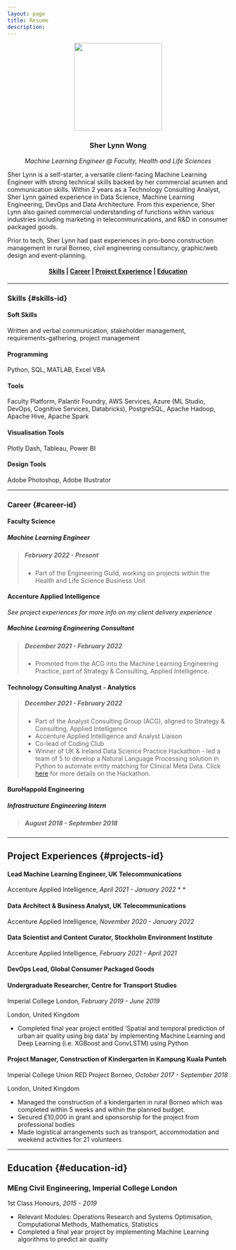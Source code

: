 ```yaml
---
layout: page
title: Resume
description:
---
```


<p align="center">
<img src="../assets/logo/profile.png" width="200">
</p>

### <center>Sher Lynn Wong</center>
*<center>Machine Learning Engineer @ Faculty, Health and Life Sciences</center>*

Sher Lynn is a self-starter, a versatile client-facing Machine Learning Engineer with strong technical skills backed by her commercial acumen and communication skills. Within 2 years as a Technology Consulting Analyst, Sher Lynn gained experience in Data Science, Machine Learning Engineering, DevOps and Data Architecture. From this experience, Sher Lynn also gained commercial understanding of functions within various industries including marketing in telecommunications, and R&D in consumer packaged goods.

Prior to tech, Sher Lynn had past experiences in pro-bono construction management in rural Borneo, civil engineering consultancy, graphic/web design and event-planning.

#### <center> <a href="#skills-id">Skills</a> | <a href="#career-id">Career</a> | <a href="#projects-id">Project Experience</a> | <a href="#education-id">Education</a> </center>

* * *

### Skills {#skills-id}

#### Soft Skills
Written and verbal communication, stakeholder management, requirements-gathering, project management

#### Programming
Python, SQL, MATLAB, Excel VBA

#### Tools
Faculty Platform, Palantir Foundry, AWS Services, Azure (ML Studio, DevOps, Cognitive Services, Databricks), PostgreSQL, Apache Hadoop, Apache Hive, Apache Spark

#### Visualisation Tools
Plotly Dash, Tableau, Power BI

#### Design Tools
Adobe Photoshop, Adobe Illustrator

* * *

### Career {#career-id}

#### Faculty Science

##### Machine Learning Engineer

> ##### *February 2022 - Present*
>  * Part of the Engineering Guild, working on projects within the Health and Life Science Business Unit

#### Accenture Applied Intelligence

*See project experiences for more info on my client delivery experience*

##### Machine Learning Engineering Consultant
>
>  ##### *December 2021 - February 2022*
>
>  * Promoted from the ACG into the Machine Learning Engineering Practice, part of Strategy & Consulting, Applied Intelligence.

#### Technology Consulting Analyst - Analytics

>  ##### *December 2021 - February 2022*
>
>  * Part of the Analyst Consulting Group (ACG), aligned to Strategy & Consulting, Applied Intelligence
>  * Accenture Applied Intelligence and Analyst Liaison
>  * Co-lead of Coding Club
>  * Winner of UK & Ireland Data Science Practice Hackathon - led a team of 5 to develop a Natural Language Processing solution in Python to automate entity matching for Clinical Meta Data. Click [here](./professional/natural-language-processing-fasttext) for more details on the Hackathon.

#### BuroHappold Engineering

##### Infrastructure Engineering Intern

> ##### *August 2018 - September 2018*



* * *

## Project Experiences {#projects-id}

#### Lead Machine Learning Engineer, UK Telecommunications
Accenture Applied Intelligence,
_April 2021 - January 2022_
*
*


#### Data Architect & Business Analyst, UK Telecommunications
Accenture Applied Intelligence,
_November 2020 - January 2022_

#### Data Scientist and Content Curator, Stockholm Environment Institute
Accenture Applied Intelligence, _February 2021 - April 2021_

#### DevOps Lead, Global Consumer Packaged Goods

#### Undergraduate Researcher, Centre for Transport Studies
Imperial College London, _February 2019 - June 2019_

London, United Kingdom

* Completed final year project entitled ‘Spatial and temporal prediction of urban air quality using big data’ by implementing Machine Learning and Deep Learning (i.e. XGBoost and ConvLSTM) using Python

#### Project Manager, Construction of Kindergarten in Kampung Kuala Punteh
Imperial College Union RED Project Borneo,
_October 2017 - September 2018_

London, United Kingdom

* Managed the construction of a kindergarten in rural Borneo which was completed within 5 weeks and within the planned budget.
* Secured £10,000 in grant and sponsorship for the project from professional bodies
* Made logistical arrangements such as transport, accommodation and weekend activities for 21 volunteers

* * *

## Education {#education-id}

### MEng Civil Engineering, Imperial College London

1st Class Honours, _2015 - 2019_

* Relevant Modules: Operations Research and Systems Optimisation, Computational Methods, Mathematics, Statistics
* Completed a final year project by implementing Machine Learning algorithms to predict air quality
